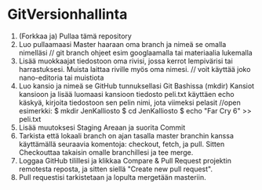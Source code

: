# GitVersionhallinta

1. (Forkkaa ja) Pullaa tämä repository
2. Luo pullaamaasi Master haaraan oma branch ja nimeä se omalla nimelläsi // git branch ohjeet esim googlaamalla tai  materiaalia lukemalla
3. Lisää muokkaajat tiedostoon oma rivisi, jossa kerrot lempivärisi tai harrastuksesi. Muista laittaa riville myös oma nimesi. // voit käyttää joko nano-editoria tai muistiota
4. Luo kansio ja nimeä se GitHub tunnuksellasi Git Bashissa (mkdir) Kansiot kansioon ja lisää luomaasi kansioon tiedosto peli.txt käyttäen echo käskyä, kirjoita tiedostoon sen pelin nimi, jota viimeksi pelasit //open esimerkki:  $ mkdir JenKalliosto $ cd JenKalliosto $ echo "Far Cry 6" >> peli.txt
5. Lisää muutoksesi Staging Areaan ja suorita Commit
6. Tarkista että lokaali branch on ajan tasalla master branchin kanssa käyttämällä seuraavia komentoja: checkout, fetch, ja pull. Sitten Checkouttaa takaisin omalle branchillesi ja tee merge.
7. Loggaa GitHub tilillesi ja klikkaa Compare & Pull Request projektin remotesta reposta, ja sitten siellä "Create new pull request".
8. Pull requestisi tarkistetaan ja lopulta mergetään masteriin.
